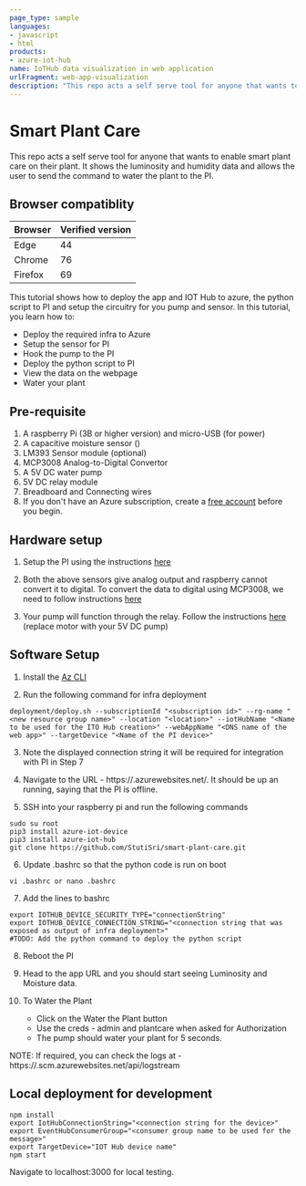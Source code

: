 ```yaml
---
page_type: sample
languages:
- javascript
- html
products:
- azure-iot-hub
name: IoTHub data visualization in web application
urlFragment: web-app-visualization
description: "This repo acts a self serve tool for anyone that wants to enable smart plant care on their plant."
---
```


# Smart Plant Care

This repo acts a self serve tool for anyone that wants to enable smart plant care on their plant. It shows the luminosity and humidity data and allows the user to send the command to water the plant to the PI.

## Browser compatiblity

| Browser | Verified version |
| --- | --- |
| Edge | 44 |
| Chrome | 76 |
| Firefox | 69 |

This tutorial shows how to deploy the app and IOT Hub to azure, the python script to PI and setup the circuitry for you pump and sensor. In this tutorial, you learn how to:

- Deploy the required infra to Azure
- Setup the sensor for PI
- Hook the pump to the PI
- Deploy the python script to PI
- View the data on the webpage
- Water your plant

## Pre-requisite
1. A raspberry Pi (3B or higher version) and micro-USB (for power)
2. A capacitive moisture sensor ()
3. LM393 Sensor module (optional)
4. MCP3008 Analog-to-Digital Convertor
5. A 5V DC water pump
6. 5V DC relay module
7. Breadboard and Connecting wires
8. If you don't have an Azure subscription, create a [free account](https://azure.microsoft.com/free/) before you begin.

## Hardware setup

1. Setup the PI using the instructions [here](https://docs.microsoft.com/en-us/azure/iot-hub/iot-hub-raspberry-pi-kit-node-get-started#set-up-raspberry-pi)

2. Both the above sensors give analog output and raspberry cannot convert it to digital. To convert the data to digital using MCP3008, we need to follow instructions [here](https://learn.adafruit.com/reading-a-analog-in-and-controlling-audio-volume-with-the-raspberry-pi?view=all)

2. Your pump will function through the relay. Follow the instructions [here](https://www.instructables.com/5V-Relay-Raspberry-Pi/) (replace motor with your 5V DC pump)

## Software Setup

1. Install the [Az CLI](https://docs.microsoft.com/en-us/cli/azure/install-azure-cli)

2. Run the following command for infra deployment
```
deployment/deploy.sh --subscriptionId "<subscription id>" --rg-name "<new resource group name>" --location "<location>" --iotHubName "<Name to be used for the ITO Hub creation>" --webAppName "<DNS name of the web app>" --targetDevice "<Name of the PI device>"
```
3. Note the displayed connection string it will be required for integration with PI in Step 7

4. Navigate to the URL - https://<Web app name used in the above command>.azurewebsites.net/. It should be up an running, saying that the PI is offline.

5. SSH into your raspberry pi and run the following commands

```
sudo su root
pip3 install azure-iot-device
pip3 install azure-iot-hub
git clone https://github.com/StutiSri/smart-plant-care.git
```
6. Update .bashrc so that the python code is run on boot
```
vi .bashrc or nano .bashrc 
```

7. Add the lines to bashrc
```
export IOTHUB_DEVICE_SECURITY_TYPE="connectionString"
export IOTHUB_DEVICE_CONNECTION_STRING="<connection string that was exposed as output of infra deployment>"
#TODO: Add the python command to deploy the python script
```

8. Reboot the PI

9. Head to the app URL and you should start seeing Luminosity and Moisture data. 

10. To Water the Plant
    - Click on the Water the Plant button
    - Use the creds - admin and plantcare when asked for Authorization
    - The pump should water your plant for 5 seconds.

NOTE: If required, you can check the logs at - https://<Web app name>.scm.azurewebsites.net/api/logstream

## Local deployment for development

```
npm install
export IotHubConnectionString="<connection string for the device>"
export EventHubConsumerGroup="<consumer group name to be used for the message>"
export TargetDevice="IOT Hub device name"
npm start
```

Navigate to localhost:3000 for local testing.





